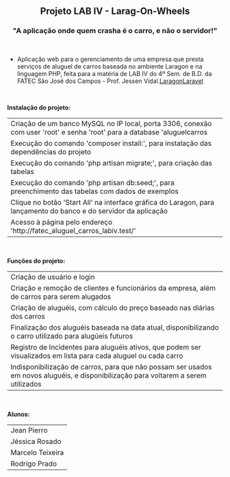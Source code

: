 <h2 align="center">Projeto LAB IV - Larag-On-Wheels</h2>
<h3 align="center"> "A aplicação onde quem crasha é o carro, e não o servidor!"</h3>
<br>
<ul>
	<li>Aplicação web para o gerenciamento de uma empresa que presta serviços de aluguel de carros baseada no ambiente Laragon e na linguagem PHP, feita para a matéria de LAB IV do 4º Sem. de B.D. da FATEC São José dos Campos - Prof. Jessen Vidal.<a href="https://laragon.org" target="_blank">Laragon</a><a href="https://laravel.com" target="_blank">Laravel</a>
	</li>
</ul>
<br>
<p><strong>Instalação do projeto:</strong></p>
<table>
	<tr>
		<td>Criação de um banco MySQL no IP local, porta 3306, conexão com user 'root' e senha 'root' para a database 'aluguelcarros</td>
	</tr>
	<tr>
		<td>Execução do comando 'composer install:', para instalação das dependências do projeto</td>
	</tr>
	<tr>
		<td>Execução do comando 'php artisan migrate;', para criação das tabelas</td>
	</tr>
	<tr>
		<td>Execução do comando 'php artisan db:seed;', para preenchimento das tabelas com dados de exemplos </td>
	</tr>
	<tr>
		<td>Clique no botão 'Start All' na interface gráfica do Laragon, para lançamento do banco e do servidor da aplicação</td>
	</tr>
	<tr>
		<td>Acesso à página pelo endereço 'http://fatec_aluguel_carros_labiv.test/'</td>
	</tr>
	
</table>
<br>
<p><strong>Funções do projeto:</strong></p>
<table>
	<tr>
		<td>Criação de usuário e login</td>
	</tr>
	<tr>
		<td>Criação e remoção de clientes e funcionários da empresa, além de carros para serem alugados</td>
	</tr>
	<tr>
		<td>Criação de aluguéis, com cálculo do preço baseado nas diárias dos carros</td>
	</tr>
	<tr>
		<td>Finalização dos aluguéis baseada na data atual, disponibilizando o carro utilizado para alugúeis futuros</td>
	</tr>
	<tr>
		<td>Registro de Incidentes para aluguéis ativos, que podem ser visualizados em lista para cada aluguel ou cada carro</td>
	</tr>
	<tr>
		<td>Indisponibilização de carros, para que não possam ser usados em novos aluguéis, e disponibilização para voltarem a serem utilizados </td>
	</tr>
</table>
<br>
<p><strong>Alunos:</strong></p>
<table>
	<tr>
		<td>Jean Pierro</td>
	</tr>
	<tr>
		<td>Jéssica Rosado</td>
	</tr>
	<tr>
		<td>Marcelo Teixeira</td>
	</tr>
	<tr>
		<td>Rodrigo Prado</td>
	</tr>
</table>

